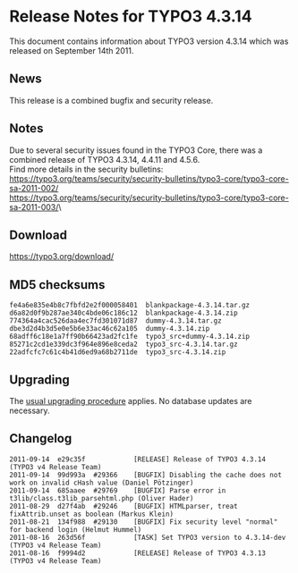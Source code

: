 Release Notes for TYPO3 4.3.14
==============================

This document contains information about TYPO3 version 4.3.14 which was
released on September 14th 2011.

News
----

This release is a combined bugfix and security release.

Notes
-----

Due to several security issues found in the TYPO3 Core, there was a
combined release of TYPO3 4.3.14, 4.4.11 and 4.5.6.\
Find more details in the security bulletins:\
<https://typo3.org/teams/security/security-bulletins/typo3-core/typo3-core-sa-2011-002/>\
<https://typo3.org/teams/security/security-bulletins/typo3-core/typo3-core-sa-2011-003/>\

Download
--------

<https://typo3.org/download/>

MD5 checksums
-------------

    fe4a6e835e4b8c7fbfd2e2f000058401  blankpackage-4.3.14.tar.gz
    d6a82d0f9b287ae340c4bde06c186c12  blankpackage-4.3.14.zip
    774364a4cac526daa4ec7fd301071d87  dummy-4.3.14.tar.gz
    dbe3d2d4b3d5e0e5b6e33ac46c62a105  dummy-4.3.14.zip
    68adff6c18e1a7ff90b66423ad2fc1fe  typo3_src+dummy-4.3.14.zip
    85271c2cd1e339dc3f964e896e8ceda2  typo3_src-4.3.14.tar.gz
    22adfcfc7c61c4b41d6ed9a68b2711de  typo3_src-4.3.14.zip

Upgrading
---------

The [usual upgrading
procedure](https://docs.typo3.org/typo3cms/InstallationGuide/) applies.
No database updates are necessary.

Changelog
---------

    2011-09-14  e29c35f            [RELEASE] Release of TYPO3 4.3.14 (TYPO3 v4 Release Team)
    2011-09-14  99d993a  #29366    [BUGFIX] Disabling the cache does not work on invalid cHash value (Daniel Pötzinger)
    2011-09-14  685aaee  #29769    [BUGFIX] Parse error in t3lib/class.t3lib_parsehtml.php (Oliver Hader)
    2011-08-29  d27f4ab  #29246    [BUGFIX] HTMLparser, treat fixAttrib.unset as boolean (Markus Klein)
    2011-08-21  134f988  #29130    [BUGFIX] Fix security level "normal" for backend login (Helmut Hummel)
    2011-08-16  263d56f            [TASK] Set TYPO3 version to 4.3.14-dev (TYPO3 v4 Release Team)
    2011-08-16  f9994d2            [RELEASE] Release of TYPO3 4.3.13 (TYPO3 v4 Release Team)

